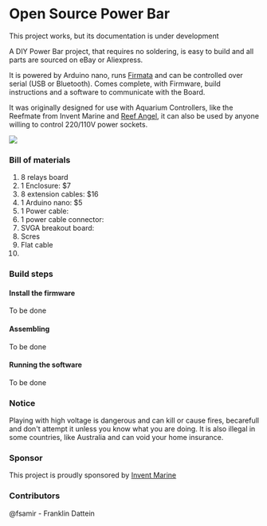 # Open Source Power Bar

 This project works, but its documentation is under development 

A DIY Power Bar project, that requires no soldering, is easy to build and all parts are sourced on eBay or Aliexpress.

It is powered by Arduino nano, runs <a href="http://firmata.org" target="_new">Firmata<a/> and can be controlled over serial (USB or Bluetooth). Comes complete, with Firmware, build instructions and a software to communicate with the Board.  

It was originally designed for use with Aquarium Controllers, like the Reefmate from Invent Marine and <a href="http://reefangel.com">Reef Angel</a>, it can also be used by anyone willing to control 220/110V power sockets.

![](https://farm6.staticflickr.com/5478/10061708973_5b43a83741_z.jpg)

### Bill of materials
1. 8 relays board
2. 1 Enclosure: $7
3. 8 extension cables: $16
4. 1 Arduino nano: $5
5. 1 Power cable: 
6. 1 power cable connector:
7. SVGA breakout board: 
8. Scres
9. Flat cable
10. 

### Build steps

#### Install the firmware
To be done
 
#### Assembling
To be done

#### Running the software
To be done

### Notice
Playing with high voltage is dangerous and can kill or cause fires, becarefull and don't attempt it unless you know what you are doing. It is also illegal in some countries, like Australia and can void your home insurance.


### Sponsor
This project is proudly sponsored by <a href="http://inventmarine.com" targe="_new">Invent Marine</a>

### Contributors
@fsamir - Franklin Dattein 
